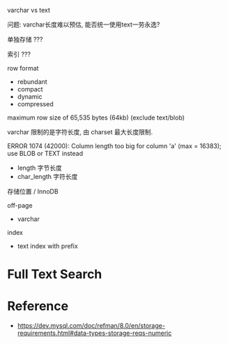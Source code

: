 varchar vs text

问题: varchar长度难以预估, 能否统一使用text一劳永逸?

单独存储 ???

索引 ???

row format


- rebundant
- compact
- dynamic
- compressed


maximum row size of 65,535 bytes (64kb) (exclude text/blob)

varchar 限制的是字符长度, 由 charset 最大长度限制.

ERROR 1074 (42000): Column length too big for column 'a' (max = 16383); use BLOB or TEXT instead

- length 字节长度
- char_length 字符长度

存储位置 / InnoDB

off-page

- varchar

index

- text index with prefix


# Full Text Search


# Reference

- https://dev.mysql.com/doc/refman/8.0/en/storage-requirements.html#data-types-storage-reqs-numeric
